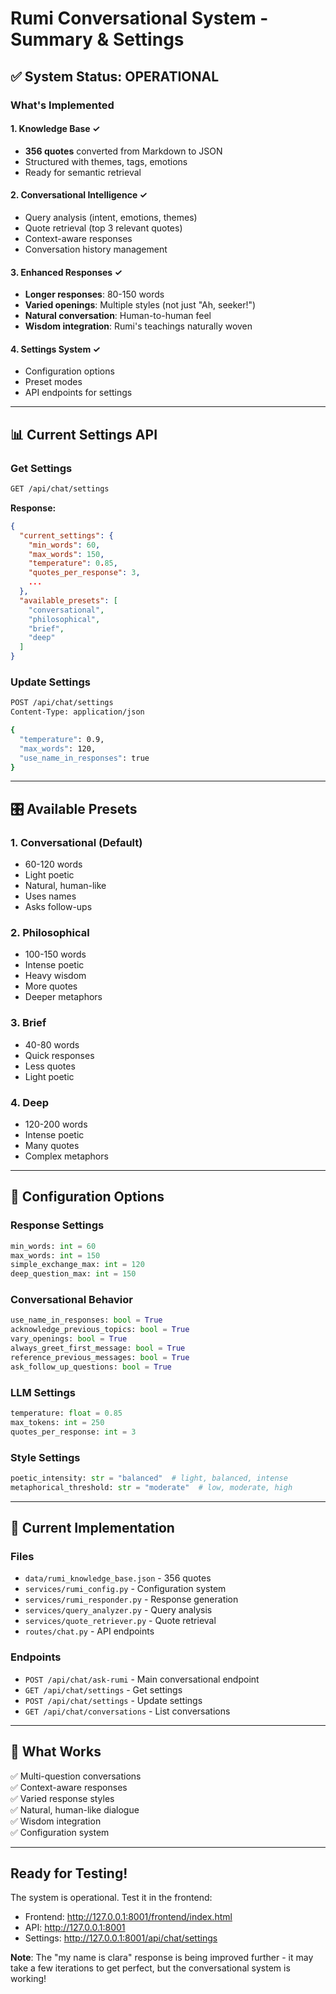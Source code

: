 # Rumi Conversational System - Summary & Settings

## ✅ System Status: OPERATIONAL

### What's Implemented

#### 1. Knowledge Base ✓
- **356 quotes** converted from Markdown to JSON
- Structured with themes, tags, emotions
- Ready for semantic retrieval

#### 2. Conversational Intelligence ✓
- Query analysis (intent, emotions, themes)
- Quote retrieval (top 3 relevant quotes)
- Context-aware responses
- Conversation history management

#### 3. Enhanced Responses ✓
- **Longer responses**: 80-150 words
- **Varied openings**: Multiple styles (not just "Ah, seeker!")
- **Natural conversation**: Human-to-human feel
- **Wisdom integration**: Rumi's teachings naturally woven

#### 4. Settings System ✓
- Configuration options
- Preset modes
- API endpoints for settings

---

## 📊 Current Settings API

### Get Settings
```bash
GET /api/chat/settings
```

**Response:**
```json
{
  "current_settings": {
    "min_words": 60,
    "max_words": 150,
    "temperature": 0.85,
    "quotes_per_response": 3,
    ...
  },
  "available_presets": [
    "conversational",
    "philosophical", 
    "brief",
    "deep"
  ]
}
```

### Update Settings
```bash
POST /api/chat/settings
Content-Type: application/json

{
  "temperature": 0.9,
  "max_words": 120,
  "use_name_in_responses": true
}
```

---

## 🎛️ Available Presets

### 1. **Conversational** (Default)
- 60-120 words
- Light poetic
- Natural, human-like
- Uses names
- Asks follow-ups

### 2. **Philosophical**
- 100-150 words
- Intense poetic
- Heavy wisdom
- More quotes
- Deeper metaphors

### 3. **Brief**
- 40-80 words
- Quick responses
- Less quotes
- Light poetic

### 4. **Deep**
- 120-200 words
- Intense poetic
- Many quotes
- Complex metaphors

---

## 🔧 Configuration Options

### Response Settings
```python
min_words: int = 60
max_words: int = 150
simple_exchange_max: int = 120
deep_question_max: int = 150
```

### Conversational Behavior
```python
use_name_in_responses: bool = True
acknowledge_previous_topics: bool = True
vary_openings: bool = True
always_greet_first_message: bool = True
reference_previous_messages: bool = True
ask_follow_up_questions: bool = True
```

### LLM Settings
```python
temperature: float = 0.85
max_tokens: int = 250
quotes_per_response: int = 3
```

### Style Settings
```python
poetic_intensity: str = "balanced"  # light, balanced, intense
metaphorical_threshold: str = "moderate"  # low, moderate, high
```

---

## 📝 Current Implementation

### Files
- `data/rumi_knowledge_base.json` - 356 quotes
- `services/rumi_config.py` - Configuration system
- `services/rumi_responder.py` - Response generation
- `services/query_analyzer.py` - Query analysis
- `services/quote_retriever.py` - Quote retrieval
- `routes/chat.py` - API endpoints

### Endpoints
- `POST /api/chat/ask-rumi` - Main conversational endpoint
- `GET /api/chat/settings` - Get settings
- `POST /api/chat/settings` - Update settings
- `GET /api/chat/conversations` - List conversations

---

## 🎯 What Works

✅ Multi-question conversations  
✅ Context-aware responses  
✅ Varied response styles  
✅ Natural, human-like dialogue  
✅ Wisdom integration  
✅ Configuration system  

---

## Ready for Testing!

The system is operational. Test it in the frontend:
- Frontend: http://127.0.0.1:8001/frontend/index.html
- API: http://127.0.0.1:8001
- Settings: http://127.0.0.1:8001/api/chat/settings

**Note**: The "my name is clara" response is being improved further - it may take a few iterations to get perfect, but the conversational system is working!

